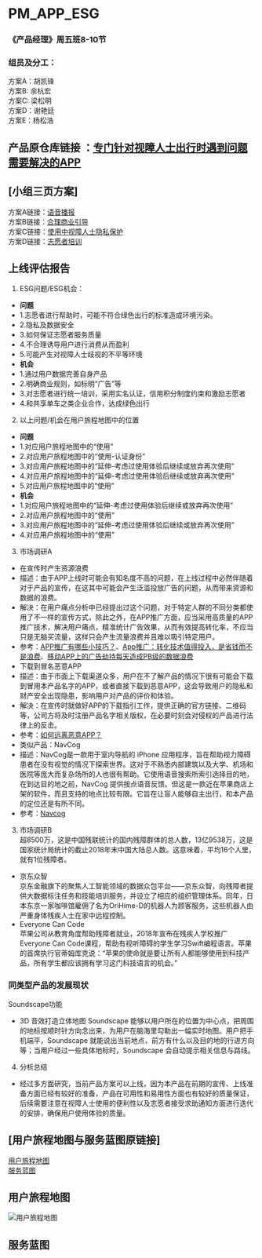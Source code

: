 #  PM_APP_ESG
 
### 《产品经理》周五班8-10节

### 组员及分工：   
方案A：胡凯锋  
方案B: 余杭宏  
方案C: 梁松明  
方案D：谢艳廷  
方案E：杨松浩  
 
## 产品原仓库链接 ：[专门针对视障人士出行时遇到问题需要解决的APP](https://gitee.com/NFUNM008/APP_team)  
 
## [小组三页方案] 
方案A链接：[语音播报](https://www.processon.com/view/link/5f128c471e08537d50b1ce0b)  
方案B链接：[合理商业引导](https://www.processon.com/apps/5f1113595653bb7fd23cdfa0)  
方案C链接：[使用中视障人士隐私保护](https://www.processon.com/view/link/5f0ad11f1e08530ca810b355)  
方案D链接：[志愿者培训](https://www.processon.com/apps/5f0dbde107912906d9a2a722)

## 上线评估报告
1. ESG问题/ESG机会：
-  **问题** 
- 1.志愿者进行帮助时，可能不符合绿色出行的标准造成环境污染。
- 2.隐私及数据安全
- 3.如何保证志愿者服务质量
- 4.不合理诱导用户进行消费从而盈利
- 5.可能产生对视障人士歧视的不平等环境
-  **机会** 
- 1.通过用户数据完善自身产品
- 2.明确商业规则，如标明“广告”等
- 3.对志愿者进行统一培训，采用实名认证，信用积分制度约束和激励志愿者
- 4.和共享单车之类企业合作，达成绿色出行
2. 以上问题/机会在用户旅程地图中的位置
- **问题** 
- 1.对应用户旅程地图中的“使用”
- 2.对应用户旅程地图中的“使用-认证身份”
- 3.对应用户旅程地图中的“延伸-考虑过使用体验后继续或放弃再次使用”
- 4.对应用户旅程地图中的“延伸-考虑过使用体验后继续或放弃再次使用”
- 5.对应用户旅程地图中的“使用”
-  **机会** 
- 1.对应用户旅程地图中的“延伸-考虑过使用体验后继续或放弃再次使用”
- 2.对应用户旅程地图中的“使用”
- 3.对应用户旅程地图中的“延伸-考虑过使用体验后继续或放弃再次使用”
- 4.对应用户旅程地图中的“使用”  
3. 市场调研A  
- 在宣传时产生资源浪费
- 描述：由于APP上线时可能会有知名度不高的问题，在上线过程中必然伴随着对于产品的宣传，在这其中可能会产生泛滥投放广告的问题，从而带来资源和数据的浪费。
- 解决：在用户痛点分析中已经提出过这个问题，对于特定人群的不同分类都使用了不一样的宣传方式，除此之外，在APP推广方面，应当采用高质量的APP推广技术，解决用户痛点，精准统计广告效果，从而有效提高转化率，不应当只是无脑买流量，这样只会产生流量浪费并且难以吸引特定用户。
- 参考：[APP推广有哪些小技巧？](https://www.zhihu.com/question/20941514)、[App推广：转化技术值得投入，是省钱而不是浪费](https://baijiahao.baidu.com/s?id=1636558719978857124&wfr=spider&for=pc)、[移动APP上的广告劫持每天造成PB级的数据浪费](https://www.freebuf.com/news/73397.html)
- 下载到冒名恶意APP
- 描述：由于市面上下载渠道众多，用户在不了解产品的情况下很有可能会下载到冒用本产品名字的APP，或者直接下载到恶意APP，这会导致用户的隐私和财产安全出现隐患，影响用户对产品的评价和体验。
- 解决：在宣传时就做好APP的下载指引工作，提供正确的官方链接、二维码等，公司方将及时注册产品名字相关版权，在必要时刻会对侵权的产品进行法律上的反击。
- 参考：[如何远离恶意APP？](https://jingyan.baidu.com/article/64d05a022efa57de55f73bc2.html)
- 类似产品：NavCog
- 描述：NavCog是一款用于室内导航的 iPhone 应用程序，旨在帮助视力障碍患者在没有视觉的情况下探索世界。这对于不熟悉内部建筑以及大学、机场和医院等庞大而复杂场所的人也很有帮助。它使用语音搜索所索引选择目的地，在到达目的地之前，NavCog 提供按点语音反馈。但这是一款近在苹果商店上架的软件，而且支持的地点比较有限。它旨在让盲人能够自主出行，和本产品的定位还是有所不同。
- 参考：[Navcog](http://www.cs.cmu.edu/~NavCog/navcog.html)
3. 市场调研B  
超8500万，这是中国残联统计的国内残障群体的总人数，13亿9538万，这是国家统计局统计的截止2018年末中国大陆总人数。这意味着，平均16个人里，就有1位残障者。
-  京东众智  
京东金融旗下的聚焦人工智能领域的数据众包平台——京东众智，向残障者提供大数据标注任务和技能培训服务，并设立了相应的组织管理体系。同年，日本东京一家咖啡馆雇佣了名为OriHime-D的机器人为顾客服务，这些机器人由严重身体残疾人士在家中远程控制。
-  Everyone Can Code    
苹果公司从教育角度帮助残障者就业，2018年宣布在残疾人学校推广Everyone Can Code课程，帮助有视听障碍的学生学习Swift编程语言。苹果的首席执行官蒂姆库克说：“苹果的使命就是要让所有人都能够使用到科技产品，所有学生都应该拥有学习这门科技语言的机会。”

###  同类型产品的发展现状
Soundscape功能
-  3D 音效打造立体地图
Soundscape 能够以用户所在的位置为中心点，把周围的地标按顺时针方向念出来，为用户在脑海里勾勒出一幅实时地图。用户把手机端平，Soundscape 就能说出当前地点，前方有什么以及目的地的行进方向等；当用户经过一些具体地标时，Soundscape 会自动提示相关信息与路线。

4. 分析总结
- 经过多方面研究，当前产品方案可以上线，因为本产品在前期的宣传、上线准备方面已经有较好的准备，产品在可用性和易用性方面也有较好的质量保证，后续需要注意在视障人士使用的便利性以及志愿者接受求助通知方面进行迭代的安排，确保用户使用体验的质量。
## [用户旅程地图与服务蓝图原链接]   
[用户旅程地图](https://www.processon.com/diagraming/5eec6c045653bb2925a7fc6c)    
[服务蓝图](https://www.processon.com/diagraming/5ef86ebcf346fb1ae58174fd)    
## 用户旅程地图  
![用户旅程地图](https://images.gitee.com/uploads/images/2020/0718/222618_787a5b23_1829793.jpeg "用户旅程地图.jpg")
## 服务蓝图   
 
